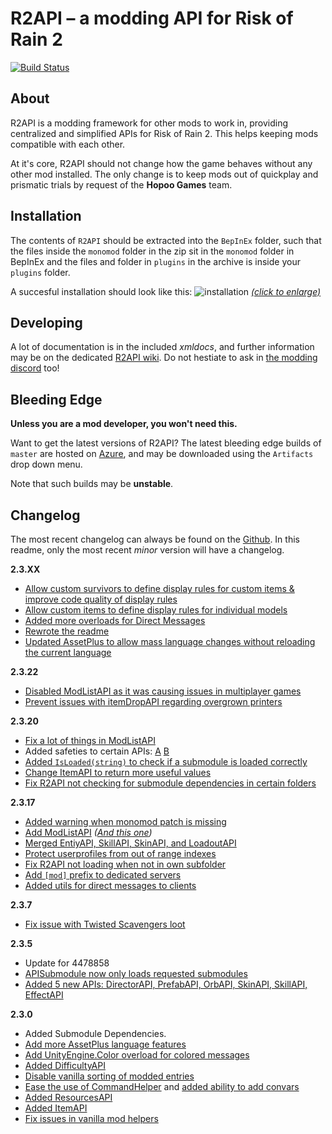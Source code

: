 
# R2API – a modding API for Risk of Rain 2
[![Build Status](https://raegous.visualstudio.com/Risk%20of%20Rain%202%20Modding/_apis/build/status/Risk%20of%20Rain%202%20Modding-.NET%20Desktop-CI?branchName=master)](https://raegous.visualstudio.com/Risk%20of%20Rain%202%20Modding/_build/latest?definitionId=1&branchName=master)


## About

R2API is a modding framework for other mods to work in, providing centralized and simplified APIs for Risk of Rain 2. This helps keeping mods compatible with each other.

At it's core, R2API should not change how the game behaves without any other mod installed. The only change is to keep mods out of quickplay and prismatic trials by request of the **Hopoo Games** team. 

## Installation

The contents of `R2API` should be extracted into the `BepInEx` folder, such that the files inside the `monomod` folder in the zip sit in the `monomod` folder in BepInEx and the files and folder in `plugins` in the archive is inside your `plugins` folder.

A succesful installation should look like this:
![installation](https://cdn.discordapp.com/attachments/575082050097381412/667394037229027328/unknown.png)
*[(click to enlarge)](https://cdn.discordapp.com/attachments/575082050097381412/667394037229027328/unknown.png)*

## Developing

A lot of documentation is in the included *xmldocs*, and further information may be on the dedicated [R2API wiki](https://github.com/risk-of-thunder/R2API/wiki). Do not hestiate to ask in [the modding discord](https://discord.gg/5MbXZvd) too!


## Bleeding Edge

**Unless you are a mod developer, you won't need this.**

Want to get the latest versions of R2API? The latest bleeding edge builds of `master` are hosted on [Azure](https://raegous.visualstudio.com/Risk%20of%20Rain%202%20Modding/_build/latest?definitionId=1&branchName=master), and may be downloaded using the `Artifacts` drop down menu.

Note that such builds may be **unstable**.

## Changelog

The most recent changelog can always be found on the [Github](https://github.com/risk-of-thunder/R2API/commits/master). In this readme, only the most recent *minor* version will have a changelog.

**2.3.XX**
* [Allow custom survivors to define display rules for custom items & improve code quality of display rules](https://github.com/risk-of-thunder/R2API/pull/116)
* [Allow custom items to define display rules for individual models](https://github.com/risk-of-thunder/R2API/pull/115)
* [Added more overloads for Direct Messages](https://github.com/risk-of-thunder/R2API/pull/114)
* [Rewrote the readme](https://github.com/risk-of-thunder/R2API/pull/113)
* [Updated AssetPlus to allow mass language changes without reloading the current language](https://github.com/risk-of-thunder/R2API/pull/112)

**2.3.22**

* [Disabled ModListAPI as it was causing issues in multiplayer games](https://github.com/risk-of-thunder/R2API/pull/111)
* [Prevent issues with itemDropAPI regarding overgrown printers](https://github.com/risk-of-thunder/R2API/commit/d1079631430d44e0e8d9ced7469f04c7dfdc0485)

**2.3.20**

* [Fix a lot of things in ModListAPI](https://github.com/risk-of-thunder/R2API/pull/108)
* Added safeties to certain APIs: [A](https://github.com/risk-of-thunder/R2API/pull/107) [B](https://github.com/risk-of-thunder/R2API/pull/103)
* [Added `IsLoaded(string)` to check if a submodule is loaded correctly](https://github.com/risk-of-thunder/R2API/pull/107)
* [Change ItemAPI to return more useful values](https://github.com/risk-of-thunder/R2API/pull/106)
* [Fix R2API not checking for submodule dependencies in certain folders](https://github.com/risk-of-thunder/R2API/pull/106)

**2.3.17**

* [Added warning when monomod patch is missing](https://github.com/risk-of-thunder/R2API/pull/100)
* [Add ModListAPI](https://github.com/risk-of-thunder/R2API/pull/99) *([And this one](https://github.com/risk-of-thunder/R2API/pull/102))*
* [Merged EntiyAPI, SkillAPI, SkinAPI, and LoadoutAPI](https://github.com/risk-of-thunder/R2API/pull/99)
* [Protect userprofiles from out of range indexes](https://github.com/risk-of-thunder/R2API/pull/99)
* [Fix R2API not loading when not in own subfolder](https://github.com/risk-of-thunder/R2API/pull/96)
* [Add `[mod]` prefix to dedicated servers](https://github.com/risk-of-thunder/R2API/pull/94)
* [Added utils for direct messages to clients](https://github.com/risk-of-thunder/R2API/pull/93)

**2.3.7**
* [Fix issue with Twisted Scavengers loot](https://github.com/risk-of-thunder/R2API/pull/91)

**2.3.5**

* Update for 4478858
* [APISubmodule now only loads requested submodules](https://github.com/risk-of-thunder/R2API/pull/89)
* [Added 5 new APIs: DirectorAPI, PrefabAPI, OrbAPI, SkinAPI, SkillAPI, EffectAPI](https://github.com/risk-of-thunder/R2API/pull/86)

**2.3.0**

* Added Submodule Dependencies.
* [Add more AssetPlus language features](https://github.com/risk-of-thunder/R2API/pull/78)
* [Add UnityEngine.Color overload for colored messages](https://github.com/risk-of-thunder/R2API/pull/75)
* [Added DifficultyAPI](https://github.com/risk-of-thunder/R2API/pull/74)
* [Disable vanilla sorting of modded entries](https://github.com/risk-of-thunder/R2API/pull/73)
* [Ease the use of CommandHelper](https://github.com/risk-of-thunder/R2API/pull/71) and [added ability to add convars](https://github.com/risk-of-thunder/R2API/pull/68)
* [Added ResourcesAPI](https://github.com/risk-of-thunder/R2API/pull/70)
* [Added ItemAPI](https://github.com/risk-of-thunder/R2API/pull/70)
* [Fix issues in vanilla mod helpers](https://github.com/risk-of-thunder/R2API/pull/70)
